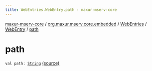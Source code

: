 ```yaml
---
title: WebEntries.WebEntry.path - maxur-mserv-core
---
```


[maxur-mserv-core](../../../index.html) / [org.maxur.mserv.core.embedded](../../index.html) / [WebEntries](../index.html) / [WebEntry](index.html) / [path](.)

# path

`val path: `[`String`](https://kotlinlang.org/api/latest/jvm/stdlib/kotlin/-string/index.html) [(source)](https://github.com/myunusov/maxur-mserv/tree/master/maxur-mserv-core/src/main/kotlin/org/maxur/mserv/core/embedded/WebEntries.kt#L15)